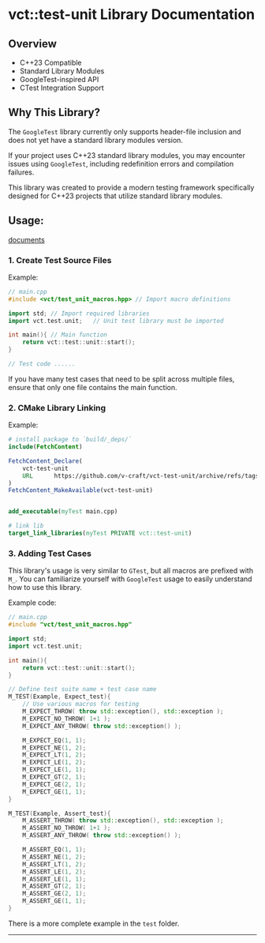 # vct::test-unit Library Documentation

## Overview

- C++23 Compatible
- Standard Library Modules
- GoogleTest-inspired API
- CTest Integration Support

## Why This Library?

The `GoogleTest` library currently only supports header-file inclusion and does not yet have a standard library modules version.

If your project uses C++23 standard library modules, you may encounter issues using `GoogleTest`, including redefinition errors and compilation failures.

This library was created to provide a modern testing framework specifically designed for C++23 projects that utilize standard library modules.

## Usage:

[documents](https://v-craft.github.io/vct-test-unit/)

### 1. Create Test Source Files

Example:

```cpp
// main.cpp
#include <vct/test_unit_macros.hpp> // Import macro definitions

import std; // Import required libraries
import vct.test.unit;   // Unit test library must be imported

int main(){ // Main function
    return vct::test::unit::start();
}

// Test code ......
```

If you have many test cases that need to be split across multiple files, ensure that only one file contains the main function.

### 2. CMake Library Linking

Example:

```cmake
# install package to `build/_deps/`
include(FetchContent)

FetchContent_Declare(
    vct-test-unit
    URL      https://github.com/v-craft/vct-test-unit/archive/refs/tags/v1.0.0.tar.gz
)
FetchContent_MakeAvailable(vct-test-unit)


add_executable(myTest main.cpp)

# link lib
target_link_libraries(myTest PRIVATE vct::test-unit)
```

### 3. Adding Test Cases

This library's usage is very similar to `GTest`, but all macros are prefixed with `M_`.
You can familiarize yourself with `GoogleTest` usage to easily understand how to use this library.

Example code:

```cpp
// main.cpp
#include "vct/test_unit_macros.hpp"

import std;
import vct.test.unit;

int main(){
    return vct::test::unit::start();
}

// Define test suite name + test case name
M_TEST(Example, Expect_test){
    // Use various macros for testing
    M_EXPECT_THROW( throw std::exception(), std::exception );
    M_EXPECT_NO_THROW( 1+1 );
    M_EXPECT_ANY_THROW( throw std::exception() );

    M_EXPECT_EQ(1, 1);
    M_EXPECT_NE(1, 2);
    M_EXPECT_LT(1, 2);
    M_EXPECT_LE(1, 2);
    M_EXPECT_LE(1, 1);
    M_EXPECT_GT(2, 1);
    M_EXPECT_GE(2, 1);
    M_EXPECT_GE(1, 1);
}

M_TEST(Example, Assert_test){
    M_ASSERT_THROW( throw std::exception(), std::exception );
    M_ASSERT_NO_THROW( 1+1 );
    M_ASSERT_ANY_THROW( throw std::exception() );

    M_ASSERT_EQ(1, 1);
    M_ASSERT_NE(1, 2);
    M_ASSERT_LT(1, 2);
    M_ASSERT_LE(1, 2);
    M_ASSERT_LE(1, 1);
    M_ASSERT_GT(2, 1);
    M_ASSERT_GE(2, 1);
    M_ASSERT_GE(1, 1);
}
```

There is a more complete example in the `test` folder.

---

